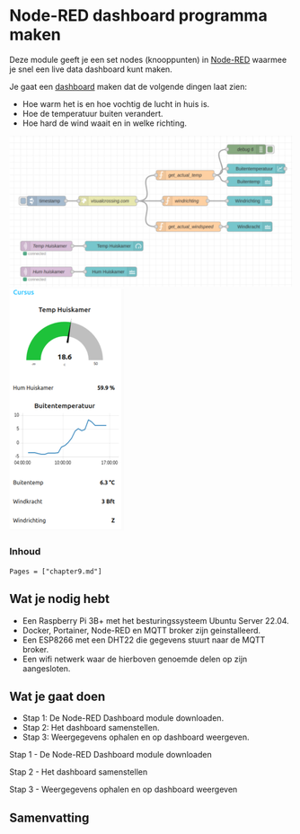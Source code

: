 # Node-RED dashboard programma maken

Deze module geeft je een set nodes (knooppunten) in [Node-RED](https://flows.nodered.org/node/node-red-dashboard) waarmee je snel een live data dashboard kunt maken.

Je gaat een [dashboard](https://flows.nodered.org/node/node-red-dashboard) maken dat de volgende dingen laat zien:
- Hoe warm het is en hoe vochtig de lucht in huis is.
- Hoe de temperatuur buiten verandert.
- Hoe hard de wind waait en in welke richting.

![Node-RED](assets/fig_9_1.png) ![UI](assets/fig_9_2.png)

### Inhoud

```@contents
Pages = ["chapter9.md"]
```

## Wat je nodig hebt

- Een Raspberry Pi 3B+ met het besturingssysteem Ubuntu Server 22.04.
- Docker, Portainer, Node-RED en MQTT broker zijn geinstalleerd.
- Een ESP8266 met een DHT22 die gegevens stuurt naar de MQTT broker.
- Een wifi netwerk waar de hierboven genoemde delen op zijn aangesloten.

## Wat je gaat doen

- Stap 1: De Node-RED Dashboard module downloaden.
- Stap 2: Het dashboard samenstellen.
- Stap 3: Weergegevens ophalen en op dashboard weergeven.

Stap 1 - De Node-RED Dashboard module downloaden

Stap 2 - Het dashboard samenstellen

Stap 3 - Weergegevens ophalen en op dashboard weergeven

## Samenvatting